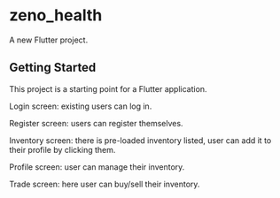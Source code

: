 # zeno_health

A new Flutter project.

## Getting Started

This project is a starting point for a Flutter application.

Login screen: existing users can log in.

Register screen: users can register themselves.

Inventory screen: there is pre-loaded inventory listed, user can add it to their profile by clicking them.

Profile screen: user can manage their inventory.

Trade screen: here user can buy/sell their inventory.
